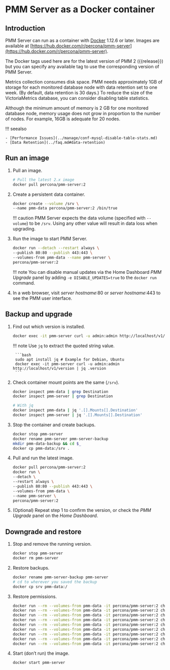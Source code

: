 # PMM Server as a Docker container

## Introduction

PMM Server can run as a container with [Docker](https://docs.docker.com) 1.12.6 or later. Images are available at [https://hub.docker.com/r/percona/pmm-server](https://hub.docker.com/r/percona/pmm-server).

The Docker tags used here are for the latest version of PMM 2 ({{release}}) but you can specify any available tag to use the corresponding version of PMM Server.

Metrics collection consumes disk space. PMM needs approximately 1GB of storage for each monitored database node with data retention set to one week. (By default, data retention is 30 days.) To reduce the size of the VictoriaMetrics database, you can consider disabling table statistics.

Although the minimum amount of memory is 2 GB for one monitored database node, memory usage does not grow in proportion to the number of nodes. For example, 16GB is adequate for 20 nodes.

!!! seealso

    - [Performance Issues](../manage/conf-mysql-disable-table-stats.md)
    - [Data Retention](../faq.md#data-retention)

## Run an image

1. Pull an image.

    ```bash
    # Pull the latest 2.x image
    docker pull percona/pmm-server:2
    ```

2. Create a persistent data container.

    ```bash
    docker create --volume /srv \
    --name pmm-data percona/pmm-server:2 /bin/true
    ```

    !!! caution
        PMM Server expects the data volume (specified with `--volume`) to be `/srv`.  Using any other value will result in data loss when upgrading.

3. Run the image to start PMM Server.

    ```bash
    docker run --detach --restart always \
    --publish 80:80 --publish 443:443 \
    --volumes-from pmm-data --name pmm-server \
    percona/pmm-server:2
    ```

    !!! note
        You can disable manual updates via the Home Dashboard *PMM Upgrade* panel by adding `-e DISABLE_UPDATES=true` to the `docker run` command.

4. In a web browser, visit *server hostname*:80 or *server hostname*:443 to see the PMM user interface.

## Backup and upgrade

1. Find out which version is installed.

    ```bash
    docker exec -it pmm-server curl -u admin:admin http://localhost/v1/version
    ```

    !!! note
        Use `jq` to extract the quoted string value.

        ```bash
        sudo apt install jq # Example for Debian, Ubuntu
        docker exec -it pmm-server curl -u admin:admin http://localhost/v1/version | jq .version
        ```

2. Check container mount points are the same (`/srv`).

    ```bash
    docker inspect pmm-data | grep Destination
    docker inspect pmm-server | grep Destination

    # With jq
    docker inspect pmm-data | jq '.[].Mounts[].Destination'
    docker inspect pmm-server | jq '.[].Mounts[].Destination'
    ```

3. Stop the container and create backups.

    ```bash
    docker stop pmm-server
    docker rename pmm-server pmm-server-backup
    mkdir pmm-data-backup && cd $_
    docker cp pmm-data:/srv .
    ```

4. Pull and run the latest image.

    ```bash
    docker pull percona/pmm-server:2
    docker run \
    --detach \
    --restart always \
    --publish 80:80 --publish 443:443 \
    --volumes-from pmm-data \
    --name pmm-server \
    percona/pmm-server:2
    ```

5. (Optional) Repeat step 1 to confirm the version, or check the *PMM Upgrade* panel on the *Home Dashboard*.

## Downgrade and restore

1. Stop and remove the running version.

    ```bash
    docker stop pmm-server
    docker rm pmm-server
    ```

2. Restore backups.

    ```bash
    docker rename pmm-server-backup pmm-server
    # cd to wherever you saved the backup
    docker cp srv pmm-data:/
    ```

3. Restore permissions.

    ```bash
    docker run --rm --volumes-from pmm-data -it percona/pmm-server:2 chown -R root:root /srv && \
    docker run --rm --volumes-from pmm-data -it percona/pmm-server:2 chown -R pmm:pmm /srv/alertmanager && \
    docker run --rm --volumes-from pmm-data -it percona/pmm-server:2 chown -R root:pmm /srv/clickhouse && \
    docker run --rm --volumes-from pmm-data -it percona/pmm-server:2 chown -R grafana:grafana /srv/grafana && \
    docker run --rm --volumes-from pmm-data -it percona/pmm-server:2 chown -R pmm:pmm /srv/logs && \
    docker run --rm --volumes-from pmm-data -it percona/pmm-server:2 chown -R postgres:postgres /srv/postgres && \
    docker run --rm --volumes-from pmm-data -it percona/pmm-server:2 chown -R pmm:pmm /srv/prometheus && \
    docker run --rm --volumes-from pmm-data -it percona/pmm-server:2 chown -R pmm:pmm /srv/victoriametrics && \
    docker run --rm --volumes-from pmm-data -it percona/pmm-server:2 chown -R postgres:postgres /srv/logs/postgresql.log
    ```

4. Start (don’t run) the image.

    ```bash
    docker start pmm-server
    ```
